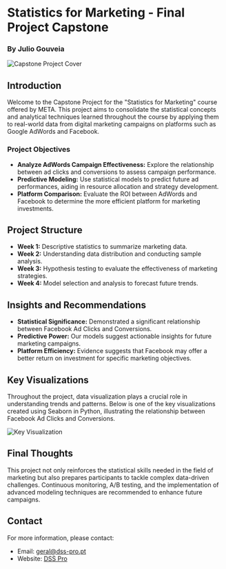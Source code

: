 # Statistics for Marketing - Final Project Capstone
### By Julio Gouveia

![Capstone Project Cover](https://www.dss-pro.pt/cover.png)

## Introduction
Welcome to the Capstone Project for the "Statistics for Marketing" course offered by META. This project aims to consolidate the statistical concepts and analytical techniques learned throughout the course by applying them to real-world data from digital marketing campaigns on platforms such as Google AdWords and Facebook.

### Project Objectives
- **Analyze AdWords Campaign Effectiveness:** Explore the relationship between ad clicks and conversions to assess campaign performance.
- **Predictive Modeling:** Use statistical models to predict future ad performances, aiding in resource allocation and strategy development.
- **Platform Comparison:** Evaluate the ROI between AdWords and Facebook to determine the more efficient platform for marketing investments.

## Project Structure
- **Week 1:** Descriptive statistics to summarize marketing data.
- **Week 2:** Understanding data distribution and conducting sample analysis.
- **Week 3:** Hypothesis testing to evaluate the effectiveness of marketing strategies.
- **Week 4:** Model selection and analysis to forecast future trends.

## Insights and Recommendations
- **Statistical Significance:** Demonstrated a significant relationship between Facebook Ad Clicks and Conversions.
- **Predictive Power:** Our models suggest actionable insights for future marketing campaigns.
- **Platform Efficiency:** Evidence suggests that Facebook may offer a better return on investment for specific marketing objectives.

## Key Visualizations
Throughout the project, data visualization plays a crucial role in understanding trends and patterns. Below is one of the key visualizations created using Seaborn in Python, illustrating the relationship between Facebook Ad Clicks and Conversions.

![Key Visualization](https://www.dss-pro.pt/key.png)

## Final Thoughts
This project not only reinforces the statistical skills needed in the field of marketing but also prepares participants to tackle complex data-driven challenges. Continuous monitoring, A/B testing, and the implementation of advanced modeling techniques are recommended to enhance future campaigns.

## Contact
For more information, please contact:
- Email: geral@dss-pro.pt
- Website: [DSS Pro](http://www.dss-pro.pt)
